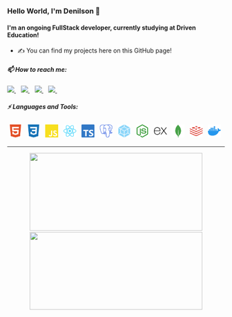 ### Hello World, I'm Denilson 👋

#### I'm an ongoing FullStack developer, currently studying at Driven Education!
- ✍ You can find my projects here on this GitHub page!

##### 📫 How to reach me:
<p align= "left">
    <a href="mailto:denilsondslima@gmail.com">
        <img style="height: 20px" src="https://img.shields.io/badge/Gmail-D14836?style=for-the-badge&logo=gmail&logoColor=white" />
    </a>&nbsp;&nbsp;
    <a href= "https://www.instagram.com/denilsonz_/" >
        <img style="height: 20px" src="https://img.shields.io/badge/Instagram-E4405F?style=for-the-badge&logo=instagram&logoColor=white" />
    </a>&nbsp;&nbsp;
    <a href= "https://www.linkedin.com/in/denilson-lima-94752a21b/">
        <img style="height: 20px" src="https://img.shields.io/badge/LinkedIn-0077B5?style=for-the-badge&logo=linkedin&logoColor=white" />
    </a>&nbsp;&nbsp;
    <a href= "https://github.com/denilsonslima">
        <img style="height: 20px" src="https://img.shields.io/badge/GitHub-000000?style=for-the-badge&logo=github&logoColor=white" />
    </a>&nbsp;&nbsp;
</p>


##### :zap: Languages and Tools:

<p>
    <code><img src="https://raw.githubusercontent.com/denilsonslima/denilsonslima/d01c59137a0761cf030b0691bdcd8ff0156cb4a4/imgs/html5.svg" height="30" style="vertical-align:down; margin:4px" alt="HTML5"></code>
    <code><img src="https://raw.githubusercontent.com/denilsonslima/denilsonslima/d01c59137a0761cf030b0691bdcd8ff0156cb4a4/imgs/css3.svg" height="30" style="vertical-align:down; margin:4px" alt="CSS3"></code>
    <code><img src="https://raw.githubusercontent.com/denilsonslima/denilsonslima/d01c59137a0761cf030b0691bdcd8ff0156cb4a4/imgs/javascrypt.svg" height="30" style="vertical-align:down; margin:4px" alt="javascrypt"></code>
    <code><img src="https://raw.githubusercontent.com/denilsonslima/denilsonslima/d01c59137a0761cf030b0691bdcd8ff0156cb4a4/imgs/react.svg" height="30" style="vertical-align:down; margin:4px" alt="react"></code>
    <code><img src="https://raw.githubusercontent.com/denilsonslima/denilsonslima/d01c59137a0761cf030b0691bdcd8ff0156cb4a4/imgs/typescrypt.svg" height="30" style="vertical-align:down; margin:4px" alt="typescrypt"></code>
    <code><img src="https://raw.githubusercontent.com/denilsonslima/denilsonslima/d01c59137a0761cf030b0691bdcd8ff0156cb4a4/imgs/postgresql.svg" height="30" style="vertical-align:down; margin:4px" alt="postgresql"></code>
    <code><img src="https://raw.githubusercontent.com/denilsonslima/denilsonslima/d01c59137a0761cf030b0691bdcd8ff0156cb4a4/imgs/webpack.svg" height="30" style="vertical-align:down; margin:4px" alt="webpack"></code>
    <code><img src="https://raw.githubusercontent.com/denilsonslima/denilsonslima/d01c59137a0761cf030b0691bdcd8ff0156cb4a4/imgs/nodejs.svg" height="30" style="vertical-align:down; margin:4px" alt="nodejs"></code>
    <code><img src="https://raw.githubusercontent.com/denilsonslima/denilsonslima/d01c59137a0761cf030b0691bdcd8ff0156cb4a4/imgs/express.svg" height="30" style="vertical-align:down; margin:4px" alt="express"></code>
    <code><img src="https://raw.githubusercontent.com/denilsonslima/denilsonslima/d01c59137a0761cf030b0691bdcd8ff0156cb4a4/imgs/mongodb.svg" height="30" style="vertical-align:down; margin:4px" alt="mongodb"></code>
    <code><img src="https://raw.githubusercontent.com/denilsonslima/denilsonslima/d01c59137a0761cf030b0691bdcd8ff0156cb4a4/imgs/redis.svg" height="30" style="vertical-align:down; margin:4px" alt="redis"></code>
    <code><img src="https://raw.githubusercontent.com/denilsonslima/denilsonslima/d01c59137a0761cf030b0691bdcd8ff0156cb4a4/imgs/docker.svg" height="30" style="vertical-align:down; margin:4px" alt="docker"></code>
</p>

<hr>

<div align="center">
  <img height="180em" width="400em" src="https://github-readme-stats.vercel.app/api?username=denilsonslima&show_icons=true&theme=tokyonight&include_all_commits=true&count_private=true"/>
  <img height="180em" width="400em" src="https://github-readme-stats.vercel.app/api/top-langs/?username=denilsonslima&layout=compact&langs_count=6&theme=tokyonight"/>
</div>
